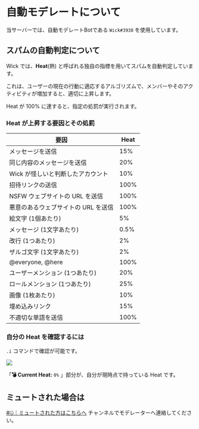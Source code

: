 # 自動モデレートについて

当サーバーでは、自動モデレートBotである `Wick#3938` を使用しています。

## スパムの自動判定について

Wick では、**Heat**(熱) と呼ばれる独自の指標を用いてスパムを自動判定しています。

これは、ユーザーの現在の行動に適応するアルゴリズムで、メンバーやそのアクティビティが増加すると、適切に上昇します。

Heat が 100% に達すると、指定の処罰が実行されます。

### Heat が上昇する要因とその処罰

| 要因 | Heat |
| - | - |
| メッセージを送信 | 15% |
| 同じ内容のメッセージを送信 | 20% |
| Wick が怪しいと判断したアカウント | 10% |
| 招待リンクの送信 | 100% |
| NSFW ウェブサイトの URL を送信 | 100% |
| 悪意のあるウェブサイトの URL を送信 | 100% |
| 絵文字 (1個あたり) | 5% |
| メッセージ (1文字あたり) | 0.5% |
| 改行 (1つあたり) | 2% |
| ザルゴ文字 (1文字あたり) | 2% |
| @everyone, @here | 100% |
| ユーザーメンション (1つあたり) | 20% |
| ロールメンション (1つあたり) | 25% |
| 画像 (1枚あたり) | 10% |
| 埋め込みリンク | 15% |
| 不適切な単語を送信 | 100% |

### 自分の Heat を確認するには

`.i` コマンドで確認が可能です。

![](https://i.imgur.com/WImx1xR.jpg)

「**💣 Current Heat:** `0%` 」部分が、自分が現時点で持っている Heat です。

## ミュートされた場合は

[#🤐｜ミュートされた方はこちらへ](https://discord.com/channels/755774191613247568/927595083249885286) チャンネルでモデレーターへ連絡してください。
